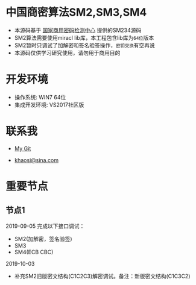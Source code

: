 # 中国商密算法SM2,SM3,SM4

- 本源码基于 [国家商用密码检测中心](http://www.scctc.org.cn/) 提供的SM234源码
- SM2算法需要使用miracl lib库，本工程包含lib库为`64位`版本
- SM2暂时只调试了加解密和签名验签操作，`密钥交换`有空再说
- 本源码仅供学习研究使用，请勿用于商用目的

# 开发环境

- 操作系统: WIN7 64位
- 集成开发环境: VS2017社区版

# 联系我

- [My Git](https://github.com/khaosi)

- khaosi@sina.com

# 重要节点

## 节点1

2019-09-05 完成以下接口调试：

- SM2(加解密，签名验签)
- SM3
- SM4(ECB CBC)

2019-10-03
- 补充SM2旧版密文结构(C1C2C3)解密调试。备注：新版密文结构(C1C3C2)
